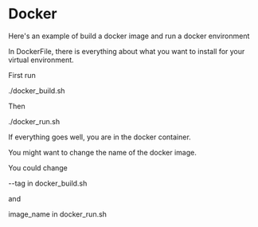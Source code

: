 # Docker
Here's an example of build a docker image and run a docker environment

In DockerFile, there is everything about what you want to install for your virtual environment.

First run

./docker_build.sh

Then

./docker_run.sh

If everything goes well, you are in the docker container.

You might want to change the name of the docker image.

You could change 

--tag in docker_build.sh

and

image_name in docker_run.sh
